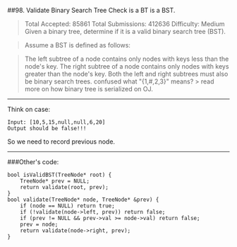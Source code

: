 ##98. Validate Binary Search Tree 
Check is a BT is a BST.
> Total Accepted: 85861 Total Submissions: 412636 Difficulty: Medium
Given a binary tree, determine if it is a valid binary search tree (BST).

> Assume a BST is defined as follows:

> The left subtree of a node contains only nodes with keys less than the node's key.
The right subtree of a node contains only nodes with keys greater than the node's key.
Both the left and right subtrees must also be binary search trees.
confused what "{1,#,2,3}" means? > read more on how binary tree is serialized on OJ.

---

Think on case:   

    Input: [10,5,15,null,null,6,20]  
    Output should be false!!!
    
So we need to record previous node.

---
###Other's code:

    bool isValidBST(TreeNode* root) {
        TreeNode* prev = NULL;
        return validate(root, prev);
    }
    bool validate(TreeNode* node, TreeNode* &prev) {
        if (node == NULL) return true;
        if (!validate(node->left, prev)) return false;
        if (prev != NULL && prev->val >= node->val) return false;
        prev = node;
        return validate(node->right, prev);
    }


